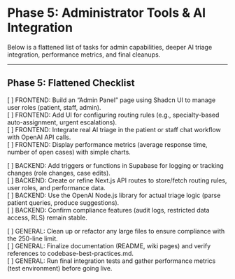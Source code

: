 # Phase 5: Administrator Tools & AI Integration

Below is a flattened list of tasks for admin capabilities, deeper AI triage integration, performance metrics, and final cleanups.

---

## Phase 5: Flattened Checklist

[ ] FRONTEND: Build an “Admin Panel” page using Shadcn UI to manage user roles (patient, staff, admin).  
[ ] FRONTEND: Add UI for configuring routing rules (e.g., specialty-based auto-assignment, urgent escalations).  
[ ] FRONTEND: Integrate real AI triage in the patient or staff chat workflow with OpenAI API calls.  
[ ] FRONTEND: Display performance metrics (average response time, number of open cases) with simple charts.

[ ] BACKEND: Add triggers or functions in Supabase for logging or tracking changes (role changes, case edits).  
[ ] BACKEND: Create or refine Next.js API routes to store/fetch routing rules, user roles, and performance data.  
[ ] BACKEND: Use the OpenAI Node.js library for actual triage logic (parse patient queries, produce suggestions).  
[ ] BACKEND: Confirm compliance features (audit logs, restricted data access, RLS) remain stable.

[ ] GENERAL: Clean up or refactor any large files to ensure compliance with the 250-line limit.  
[ ] GENERAL: Finalize documentation (README, wiki pages) and verify references to codebase-best-practices.md.  
[ ] GENERAL: Run final integration tests and gather performance metrics (test environment) before going live.  
